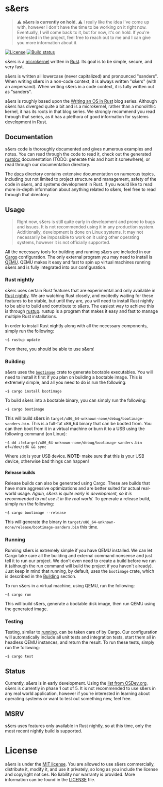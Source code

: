 # s&ers

> :warning: **s&ers is currently on hold.** :warning:
> I really like the idea I've come up with, however I don't have the time to be working on it right now.
> Eventually, I will come back to it, but for now, it's on hold.
> If you're interested in the project, feel free to reach out to me and I can give you more information about it.

[![License](https://img.shields.io/github/license/BSFishy/sanders)](https://github.com/BSFishy/sanders/blob/develop/LICENSE)
[![Build status](https://img.shields.io/github/workflow/status/BSFishy/sanders/Build?logo=github-actions&logoColor=white)](https://github.com/BSFishy/sanders/actions/workflows/build.yml)

s&ers is a [microkernel](https://en.wikipedia.org/wiki/Microkernel) written in [Rust](https://www.rust-lang.org/).
Its goal is to be simple, secure, and very fast.

s&ers is written all lowercase (never capitalized) and pronounced "sanders".
When writing s&ers in a non-code context, it is always written "s&ers" (with an ampersand).
When writing s&ers in a code context, it is fully written out as "sanders".

s&ers is roughly based upon the [Writing an OS in Rust](https://os.phil-opp.com/) blog series.
Although s&ers has diverged quite a bit and is a microkernel, rather than a monolithic kernel, it has its roots in that blog series.
We strongly recommend you read through that series, as it has a plethora of good information for systems development in Rust.

## Documentation

s&ers code is thoroughly documented and gives numerous examples and notes.
You can read through the code to read it, check out the generated [rustdoc](https://doc.rust-lang.org/rustdoc/what-is-rustdoc.html) documentation (TODO: generate this and host it somewhere), or read through our documentation directory.

The [docs](./docs/readme.md) directory contains extensive documentation on numerous topics, including but not limited to project structure and management, safety of the code in s&ers, and systems development in Rust.
If you would like to read more in-depth information about anything related to s&ers, feel free to read through that directory.

## Usage

> Right now, s&ers is still quite early in development and prone to bugs and issues.
> It is not recommended using it in any production system.
> Additionally, development is done on Linux systems.
> It may not necessarily be impossible to work on it using other operating systems, however it is not officially supported.

All the necessary tools for building and running s&ers are included in our [Cargo](https://doc.rust-lang.org/cargo/) configuration.
The only external program you may need to install is [QEMU](https://www.qemu.org/).
QEMU makes it easy and fast to spin up virtual machines running s&ers and is fully integrated into our configuration.

### Rust nightly

s&ers uses certain Rust features that are experimental and only available in [Rust nightly](https://rust-lang.github.io/rustup/concepts/channels.html).
We are watching Rust closely, and excitedly waiting for these features to be stable, but until they are, you will need to install Rust nightly to be able to build and contribute to s&ers.
The easiest way to achieve this is through [rustup](https://rustup.rs/).
rustup is a program that makes it easy and fast to manage multiple Rust installations.

In order to install Rust nightly along with all the necessary components, simply run the following:

```commandline
~$ rustup update
```

From there, you should be able to use s&ers!

### Building

s&ers uses the [`bootimage`](https://crates.io/crates/bootimage) crate to generate bootable executables.
You will need to install it first if you plan on building a bootable image.
This is extremely simple, and all you need to do is run the following:

```commandline
~$ cargo install bootimage
```

To build s&ers into a bootable binary, you can simply run the following:

```commandline
~$ cargo bootimage
```

This will build s&ers in `target/x86_64-unknown-none/debug/bootimage-sanders.bin`.
This is a full-fat x86_64 binary that can be booted from.
You can then boot from it in a virtual machine or burn it to a USB using the following command (on Linux):

```commandline
~$ dd if=target/x86_64-unknown-none/debug/bootimage-sanders.bin of=/dev/sdX && sync
```

Where `sdX` is your USB device.
**NOTE:** make sure that this is your USB device, otherwise bad things can happen!

#### Release builds

Release builds can also be generated using Cargo.
These are builds that have more aggressive optimizations and are better suited for actual real-world usage.
_Again, s&ers is quite early in development, so it is recommended to not use it in the real world._
To generate a release build, simply run the following:

```commandline
~$ cargo bootimage --release
```

This will generate the binary in `target/x86_64-unknown-none/release/bootimage-sanders.bin` this time.

### Running

Running s&ers is extremely simple if you have QEMU installed.
We can let Cargo take care all the building and external command nonsense and just tell it to run our project.
We don't even need to create a build before we run it (although the run command will build the project if you haven't already).
Just keep in mind that running, by default, uses the `bootimage` crate, which is described in the [Building](#building) section.

To run s&ers in a virtual machine, using QEMU, run the following:

```commandline
~$ cargo run
```

This will build s&ers, generate a bootable disk image, then run QEMU using the generated image.

### Testing

Testing, similar to [running](#running), can be taken care of by Cargo.
Our configuration will automatically include all unit tests and integration tests, start them all in headless QEMU instances, and return the result.
To run these tests, simply run the following:

```commandline
~$ cargo test
```

## Status

Currently, s&ers is in early development.
Using the [list from OSDev.org](https://wiki.osdev.org/Creating_an_Operating_System), s&ers is currently in phase 1 out of 5.
It is not recommended to use s&ers in any real world application, however if you're interested in learning about operating systems or want to test out something new, feel free.

## MSRV

s&ers uses features only available in Rust nightly, so at this time, only the most recent nightly build is supported.

# License

s&ers is under the [MIT license](https://choosealicense.com/licenses/mit/).
You are allowed to use s&ers commercially, distribute it, modify it, and use it privately, so long as you include the license and copyright notices.
No liability nor warranty is provided.
More information can be found in the [LICENSE](./LICENSE) file.
